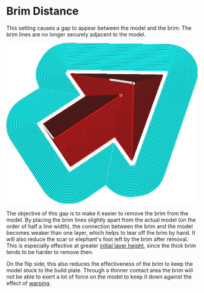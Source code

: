 Brim Distance
====
This setting causes a gap to appear between the model and the brim. The brim lines are no longer securely adjacent to the model.


<!--screenshot {
"image_path": "brim_gap.png",
"models": [
    {
        "script": "arrow.scad",
        "transformation": ["scale(0.5)"]
    }
],
"camera_position": [-22, 32, 133],
"settings": {
    "adhesion_type": "brim",
    "brim_gap": 1
},
"colours": 32
}-->
![The brim keeps a certain distance away from the model](images/brim_gap.png)

The objective of this gap is to make it easier to remove the brim from the model. By placing the brim lines slightly apart from the actual model (on the order of half a line width), the connection between the brim and the model becomes weaker than one layer, which helps to tear off the brim by hand. It will also reduce the scar or elephant's foot left by the brim after removal. This is especially effective at greater [initial layer height](layer_height_0.md), since the thick brim tends to be harder to remove then.

On the flip side, this also reduces the effectiveness of the brim to keep the model stuck to the build plate. Through a thinner contact area the brim will not be able to exert a lot of force on the model to keep it down against the effect of [warping](../troubleshooting/warping.md).